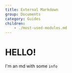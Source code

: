 ```yaml
---
title: External Markdown
group: Documents
category: Guides
children:
    - ./most-used-modules.md
---
```


# HELLO!

I'm an md with some `info`
